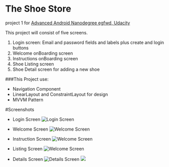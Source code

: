 # The Shoe Store

project 1 for [Advanced Android Nanodegree egfwd, Udacity](https://egfwd.com/specializtion/android-kotlin/)

This project will consist of five screens. 

1. Login screen: Email and password fields and labels plus create and login buttons
2. Welcome onBoarding screen
3. Instructions onBoarding screen
4. Shoe Listing screen
5. Shoe Detail screen for adding a new shoe

###This Project use:
* Navigation Component
* LinearLayout and ConstraintLayout for design
* MVVM Pattern

#Screenshots

* Login Screen
  ![Login Screen](Screenshot/login.jpg)

* Welcome Screen 
  ![Welcome Screen](Screenshot/welcome.jpg)

* Instruction Screen
  ![Welcome Screen](Screenshot/inst.jpg)

* Listing Screen
  ![Welcome Screen](Screenshot/listing.jpg)

* Details Screen
  ![Details Screen](Screenshot/Details.jpg)
  ![](Screenshot/adding.jpg)
